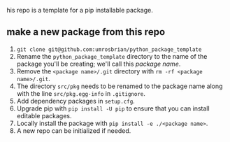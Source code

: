 his repo is a template for a pip installable package.

## make a new package from this repo

1. `git clone git@github.com:umrosbrian/python_package_template`
2. Rename the `python_package_template` directory to the name of the package you'll be creating; we'll call this *package name*.
3. Remove the `<package name>/.git` directory with `rm -rf <package name>/.git`.
4. The directory `src/pkg` needs to be renamed to the package name along with the line `src/pkg.egg-info` in `.gitignore`.
5. Add dependency packages in `setup.cfg`.
6. Upgrade pip with `pip install -U pip` to ensure that you can install editable packages.
7. Locally install the package with `pip install -e ./<package name>`.
8. A new repo can be initialized if needed.
